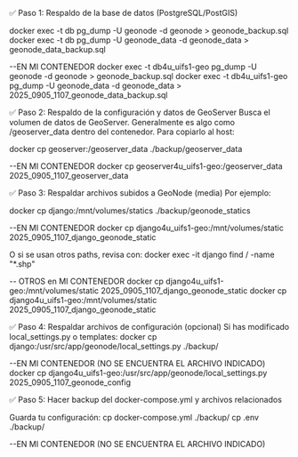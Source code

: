 


✅ Paso 1: Respaldo de la base de datos (PostgreSQL/PostGIS)

docker exec -t db pg_dump -U geonode -d geonode > geonode_backup.sql
docker exec -t db pg_dump -U geonode_data -d geonode_data > geonode_data_backup.sql

--EN MI CONTENEDOR
docker exec -t db4u_uifs1-geo pg_dump -U geonode -d geonode > geonode_backup.sql
docker exec -t db4u_uifs1-geo pg_dump -U geonode_data -d geonode_data > 2025_0905_1107_geonode_data_backup.sql

 
✅ Paso 2: Respaldo de la configuración y datos de GeoServer
Busca el volumen de datos de GeoServer. Generalmente es algo como /geoserver_data dentro del contenedor. Para copiarlo al host:

docker cp geoserver:/geoserver_data ./backup/geoserver_data


--EN MI CONTENEDOR
docker cp geoserver4u_uifs1-geo:/geoserver_data 2025_0905_1107_geoserver_data


✅ Paso 3: Respaldar archivos subidos a GeoNode (media)
Por ejemplo:

docker cp django:/mnt/volumes/statics ./backup/geonode_statics


--EN MI CONTENEDOR
docker cp django4u_uifs1-geo:/mnt/volumes/static 2025_0905_1107_django_geonode_static


O si se usan otros paths, revisa con:
docker exec -it django find / -name "*.shp"


-- OTROS en MI CONTENEDOR
docker cp django4u_uifs1-geo:/mnt/volumes/static 2025_0905_1107_django_geonode_static
docker cp django4u_uifs1-geo:/mnt/volumes/static 2025_0905_1107_django_geonode_static



✅ Paso 4: Respaldar archivos de configuración (opcional)
Si has modificado local_settings.py o templates:
docker cp django:/usr/src/app/geonode/local_settings.py ./backup/

--EN MI CONTENEDOR (NO SE ENCUENTRA EL ARCHIVO INDICADO)
docker cp django4u_uifs1-geo:/usr/src/app/geonode/local_settings.py 2025_0905_1107_geonode_config



✅ Paso 5: Hacer backup del docker-compose.yml y archivos relacionados

Guarda tu configuración:
cp docker-compose.yml ./backup/
cp .env ./backup/

--EN MI CONTENEDOR (NO SE ENCUENTRA EL ARCHIVO INDICADO)







